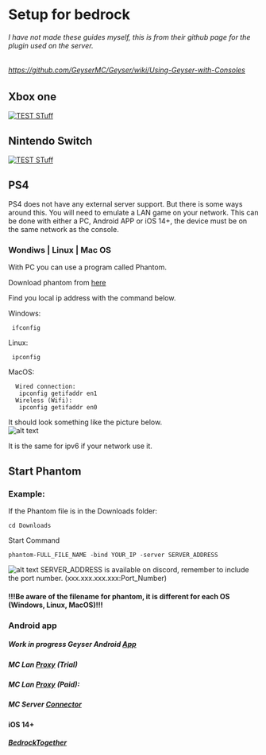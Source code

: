 # Setup for bedrock
###### I have not made these guides myself, this is from their github page for the plugin used on the server.
###### https://github.com/GeyserMC/Geyser/wiki/Using-Geyser-with-Consoles
## Xbox one
[![TEST STuff](https://img.youtube.com/vi/g8mHvasVHMs/0.jpg)](https://www.youtube.com/watch?v=g8mHvasVHMs)
## Nintendo Switch
[![TEST STuff](https://img.youtube.com/vi/zalT_oR1nPM/0.jpg)](https://www.youtube.com/watch?v=zalT_oR1nPM)
## PS4

PS4 does not have any external server support. But there is some ways around this. 
You will need to emulate a LAN game on your network. 
This can be done with either a PC, Android APP or iOS 14+, the device must be on the same network as the console.

### Wondiws | Linux | Mac OS
With PC you can use a program called Phantom. 

Download phantom from [here](https://github.com/jhead/phantom/releases)

Find you local ip address with the command below.

 Windows:
 
     ifconfig  
     
 Linux:
 
     ipconfig
  MacOS:
  
      Wired connection:
       ipconfig getifaddr en1
      Wireless (Wifi): 
       ipconfig getifaddr en0
 It should look something like the picture below.    
 ![alt text](https://github.com/mrvasquez2/VanillaServer/blob/main/Pictures/ipconfig.PNG?raw=true)
 
It is the same for ipv6 if your network use it.
 
## Start Phantom
 ### Example: 
If the Phantom file is in the Downloads folder:

    cd Downloads  
   Start Command
   
    phantom-FULL_FILE_NAME -bind YOUR_IP -server SERVER_ADDRESS
    
  ![alt text](https://github.com/mrvasquez2/VanillaServer/blob/main/Pictures/phantom.PNG?raw=true)
   SERVER_ADDRESS is available on discord, remember to include the port number. (xxx.xxx.xxx.xxx:Port_Number)
   
   #### !!!Be aware of the filename for phantom, it is different for each OS (Windows, Linux, MacOS)!!! 

### Android app
##### Work in progress Geyser Android [App](https://github.com/GeyserMC/GeyserAndroid)
##### MC Lan [Proxy](https://play.google.com/store/apps/details?id=com.luzenna.mineproxydroidtrial) (Trial)
##### MC Lan [Proxy](https://play.google.com/store/apps/details?id=com.luzenna.mineproxydroid) (Paid):
##### MC Server [Connector](https://play.google.com/store/apps/details?id=com.smokiem.mcserverconnector)
#### iOS 14+
##### [BedrockTogether](https://apps.apple.com/app/bedrocktogether/id1534593376)

